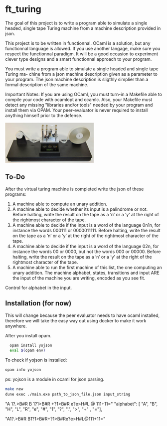 
# ft_turing

The goal of this project is to write a program able to simulate a single headed, single tape Turing machine from a machine description provided in json.

This project is to be written in functionnal. OCaml is a solution, but any functionnal language is allowed. If you use another langage, make sure you respect the functionnal paradigm. It will be a good occasion to experiment clever type designs and a smart functionnal approach to your program.

You must write a program able to simulate a single headed and single tape Turing ma- chine from a json machine description given as a parameter to your program. The json machine description is sligthly simplier than a formal description of the same machine.

Important Notes:
If you are using OCaml, you must turn-in a Makefile able to compile your code with ocamlopt and ocamlc. Also, your Makefile must detect any missing "libraries and/or tools" needed by your program and install them via OPAM. Your peer-evaluator is never required to install anything himself prior to the defense.

![App Screenshot](https://raw.githubusercontent.com/oyumusak/ft_turing/main/turing.png)
## To-Do
After the virtual turing machine is completed write the json of these programs:
1. A machine able to compute an unary addition.
2. A machine able to decide whether its input is a palindrome or not. Before halting, write the result on the tape as a ’n’ or a ’y’ at the right of the rightmost character of the tape.
3. A machine able to decide if the input is a word of the language 0n1n, for instance the words 000111 or 0000011111. Before halting, write the result on the tape as a ’n’ or a ’y’ at the right of the rightmost character of the tape.
4. A machine able to decide if the input is a word of the language 02n, for instance the words 00 or 0000, but not the words 000 or 00000. Before halting, write the result on the tape as a ’n’ or a ’y’ at the right of the rightmost character of the tape.
5. A machine able to run the first machine of this list, the one computing an unary addition. The machine alphabet, states, transitions and input ARE the input of the machine you are writing, encoded as you see fit.

Control for alphabet in the input.


## Installation (for now)
This will change because the peer evaluator needs to have ocaml installed, therefore we will take the easy way out using docker to make it work anywhere.

After you install opam.

```bash
  opam install yojson
  eval $(opam env)

```
To check if yojson is installed:

```bash
opam info yojson
```
ps: yojson is a module in ocaml for json parsing.
```bash
make new
dune exec ./main.exe path_to_json_file.json input_string
```

"A 1?.>B#R B 1?1>B#R +?1>B#R e?e>H#L @ 111+11="
"alphabet": [ "A", "B", "H", "L", "R", "e", "#", "1", "?", ".", ">", "+" , "="],

"A1?.>B#R B1?1>B#R+?1>B#Re?e>H#L@111+11="